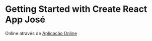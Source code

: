 # Getting Started with Create React App José

Online através de [Aplicação Online](https://benhuur1.github.io/app/)